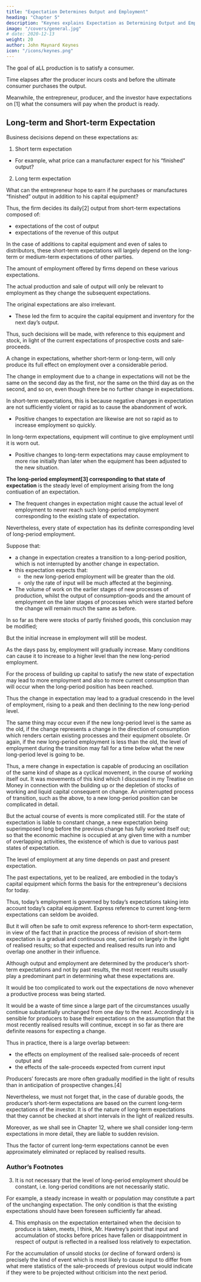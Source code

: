```yaml
---
title: "Expectation Determines Output and Employment"
heading: "Chapter 5"
description: "Keynes explains Expectation as Determining Output and Employment"
image: "/covers/general.jpg"
# date: 2020-12-13
weight: 20
author: John Maynard Keynes
icon: "/icons/keynes.png"
---
```




The goal of aLL production is to satisfy a consumer.

Time elapses after the producer incurs costs and before the ultimate consumer purchases the output. 

Meanwhile, the entrepreneur, producer, and the investor have expectations on [1] what the consumers will pay when the product is ready. <!--  he is ready to supply them after the long time from investment to production.  -->

<!-- He has no choice but to be guided by these expectations, if he is to produce at all by processes which occupy time.  -->


## Long-term and Short-term Expectation

Business decisions depend on these expectations as:

1. Short term expectation
- For example, what price can a manufacturer expect for his “finished” output? <!-- when he first starts to make it. -->

<!-- . , upon which , fall into two groups, certain individuals or firms being specialised in the business of framing the first type of expectation and others in the business of framing the second.  -->

<!-- at the time when he commits himself to starting the process which will produce it; output being “finished” (from the point of view of the manufacturer) when it is ready to be used or to be sold to a second party.  -->

2. Long term expectation

What can the entrepreneur hope to earn if he purchases or manufactures “finished” output in addition to his capital equipment?  

Thus, the firm decides its daily[2] output from short-term expectations composed of:
- expectations of the cost of output
- expectations of the revenue of this output

In the case of additions to capital equipment and even of sales to distributors, these short-term expectations will largely depend on the long-term or medium-term expectations of other parties.

The amount of employment offered by firms depend on these various expectations. 

The actual production and sale of output will only be relevant to employment as they change the subsequent expectations. 

The original expectations are also irrelevant. 
- These led the firm to acquire the capital equipment and inventory <!-- the stock of intermediate products and half-finished materials with which it finds itself at the time when it has --> for the next day’s output. 

Thus,<!--  on each and every occasion of such a decision, --> such decisions will be made, with reference to this equipment and stock, in light of the current expectations of prospective costs and sale-proceeds. 

A change in expectations, whether short-term or long-term, will only produce its full effect on employment over a considerable period. 

The change in employment due to a change in expectations will not be the same on the second day as the first, <!--  after the change as on the first, --> nor the same on the third day as on the second, and so on, even though there be no further change in expectations. 

In short-term expectations, this is because negative changes in expectation are not<!-- , as a rule, --> sufficiently violent or rapid as to cause the abandonment of work.
- Positive changes to expectation are likewise are not so rapid as to increase employment so quickly.

<!-- , when they are for the worse,  on all the productive processes which, in the light of the revised expectation, it was a mistake to have begun;  -->

 
<!-- whilst, when they are for the better, some time for preparation must needs elapse before employment can reach the level at which it would have stood if the state of expectation had been revised sooner. --> 

In long-term expectations, equipment will continue to give employment until it is worn out. 
- Positive changes to long-term expectations may cause employment to more rise initially than later when <!--  it will be after there has been time to adjust --> the equipment has been adjusted to the new situation. 

<!-- If expectation continues for a long time as to have full effects on employment 
 to have worked itself out so completely that there is, broadly speaking, no piece of employment going on which would not have taken place if the new state of expectation had always existed,  -->

**The long-period employment[3] corresponding to that state of expectation** is the steady level of employment arising from the long contiuation of an expectation.
- The frequent changes in expectation might cause the actual level of employment to never reach such long-period employment corresponding to the existing state of expectation. 

Nevertheless, every state of expectation has its definite corresponding level of long-period employment.

Suppose that:
- a change in expectation creates a transition to a long-period position, which is not interrupted by another change in expectation. 
- this expectation expects that:
  - the new long-period employment will be greater than the old. 
  - only the rate of input will be much affected at the beginning.
- The volume of work on the earlier stages of new processes of production, whilst the output of consumption-goods and the amount of employment on the later stages of processes which were started before the change will remain much the same as before.

In so far as there were stocks of partly finished goods, this conclusion may be modified;

But the initial increase in employment will still be modest.

As the days pass by, employment will gradually increase. Many conditions can cause it to increase to a higher level than the new long-period employment. 

For the process of building up capital to satisfy the new state of expectation may lead to more employment and also to more current consumption than will occur when the long-period position has been reached.

Thus the change in expectation may lead to a gradual crescendo in the level of employment, rising to a peak and then declining to the new long-period level. 

The same thing may occur even if the new long-period level is the same as the old, if the change represents a change in the direction of consumption which renders certain existing processes and their equipment obsolete. Or again, if the new long-period employment is less than the old, the level of employment during the transition may fall for a time below what the new long-period level is going to be. 

Thus, a mere change in expectation is capable of producing an oscillation of the same kind of shape as a cyclical movement, in the course of working itself out. It was movements of this kind which I discussed in my Treatise on Money in connection with the building up or the depletion of stocks of working and liquid capital consequent on change. An uninterrupted process of transition, such as the above, to a new long-period position can be complicated in detail. 

But the actual course of events is more complicated still. For the state of expectation is liable to constant change, a new expectation being superimposed long before the previous change has fully worked itself out; so that the economic machine is occupied at any given time with a number of overlapping activities, the existence of which is due to various past states of expectation. 

The level of employment at any time depends on past and present expectation.

The past expectations, yet to be realized, are embodied in the today’s capital equipment which forms the basis for the entrepreneur's decisions for today. 

<!-- , and only influence his decisions in so far as they are so embodied. It follows, therefore, that, in spite of the above, --> 

Thus, today’s employment is governed by today’s expectations taking into account today’s capital equipment. Express reference to current long-term expectations can seldom be avoided. 

But it will often be safe to omit express reference to short-term expectation, in view of the fact that in practice the process of revision of short-term expectation is a gradual and continuous one, carried on largely in the light of realised results; so that expected and realised results run into and overlap one another in their influence. 

Although output and employment are determined by the producer’s short-term expectations and not by past results, the most recent results usually play a predominant part in determining what these expectations are. 

It would be too complicated to work out the expectations de novo whenever a productive process was being started. 

It would be a waste of time since a large part of the circumstances usually continue substantially unchanged from one day to the next. Accordingly it is sensible for producers to base their expectations on the assumption that the most recently realised results will continue, except in so far as there are definite reasons for expecting a change. 

Thus in practice, there is a large overlap between:
- the effects on employment of the realised sale-proceeds of recent output and
- the effects of the sale-proceeds expected from current input

Producers’ forecasts are more often gradually modified in the light of results than in anticipation of prospective changes.[4] 

Nevertheless, we must not forget that, in the case of durable goods, the producer’s short-term expectations are based on the current long-term expectations of the investor. It is of the nature of long-term expectations that they cannot be checked at short intervals in the light of realized results. 

Moreover, as we shall see in Chapter 12, where we shall consider long-term expectations in more detail, they are liable to sudden revision. 

Thus the factor of current long-term expectations cannot be even approximately eliminated or replaced by realised results.


### Author’s Footnotes 

<!-- 1. For the method of arriving at an equivalent of these expectations in terms of sale-proceeds see footnote (3) to p. 24 above. 

2. Daily here stands for the shortest interval after which the firm is free to revise its decision as to how much employment to offer. It is, so to speak, the minimum effective unit of economic time.  -->

3. It is not necessary that the level of long-period employment should be constant, i.e. long-period conditions are not necessarily static.

For example, a steady increase in wealth or population may constitute a part of the unchanging expectation. The only condition is that the existing expectations should have been foreseen sufficiently far ahead. 

4. This emphasis on the expectation entertained when the decision to produce is taken, meets, I think, Mr. Hawtrey’s point that input and accumulation of stocks before prices have fallen or disappointment in respect of output is reflected in a realised loss relatively to expectation. 

For the accumulation of unsold stocks (or decline of forward orders) is precisely the kind of event which is most likely to cause input to differ from what mere statistics of the sale-proceeds of previous output would indicate if they were to be projected without criticism into the next period.
